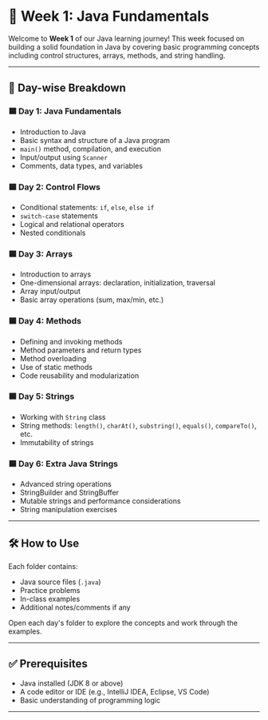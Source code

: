 # 📘 Week 1: Java Fundamentals

Welcome to **Week 1** of our Java learning journey! This week focused on building a solid foundation in Java by covering basic programming concepts including control structures, arrays, methods, and string handling.

---

## 📅 Day-wise Breakdown

### 🟦 Day 1: Java Fundamentals
- Introduction to Java
- Basic syntax and structure of a Java program
- `main()` method, compilation, and execution
- Input/output using `Scanner`
- Comments, data types, and variables

### 🟦 Day 2: Control Flows
- Conditional statements: `if`, `else`, `else if`
- `switch-case` statements
- Logical and relational operators
- Nested conditionals

### 🟦 Day 3: Arrays
- Introduction to arrays
- One-dimensional arrays: declaration, initialization, traversal
- Array input/output
- Basic array operations (sum, max/min, etc.)

### 🟦 Day 4: Methods
- Defining and invoking methods
- Method parameters and return types
- Method overloading
- Use of static methods
- Code reusability and modularization

### 🟦 Day 5: Strings
- Working with `String` class
- String methods: `length()`, `charAt()`, `substring()`, `equals()`, `compareTo()`, etc.
- Immutability of strings

### 🟦 Day 6: Extra Java Strings
- Advanced string operations
- StringBuilder and StringBuffer
- Mutable strings and performance considerations
- String manipulation exercises

---

## 🛠️ How to Use

Each folder contains:
- Java source files (`.java`)
- Practice problems
- In-class examples
- Additional notes/comments if any

Open each day's folder to explore the concepts and work through the examples.

---

## ✅ Prerequisites

- Java installed (JDK 8 or above)
- A code editor or IDE (e.g., IntelliJ IDEA, Eclipse, VS Code)
- Basic understanding of programming logic

---
